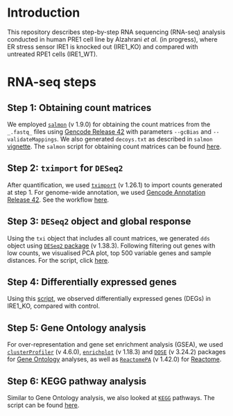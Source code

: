 # Introduction

This repository describes step-by-step RNA sequencing (RNA-seq) analysis conducted in human PRE1 cell line by Alzahrani _et al._ (in progress), where ER stress sensor IRE1 is knocked out (IRE1_KO) and compared with untreated RPE1 cells (IRE1_WT).

# RNA-seq steps
## Step 1: Obtaining count matrices

We employed [```salmon```](https://salmon.readthedocs.io/en/latest/) (v 1.9.0) for obtaining the count matrices from the ```_.fastq_``` files using [Gencode Release 42](https://www.gencodegenes.org/human/) with parameters ```--gcBias``` and ```--validateMappings```. We also generated ```decoys.txt``` as described in ```salmon``` [vignette](https://salmon.readthedocs.io/en/latest/salmon.html?highlight=decoy#preparing-transcriptome-indices-mapping-based-mode). The ```salmon``` script for obtaining count matrices can be found [here](/scripts/quantifier.sh).

## Step 2: ```tximport``` for ```DESeq2```

After quantification, we used [```tximport```](https://bioconductor.org/packages/release/bioc/html/tximport.html) (v 1.26.1) to import counts generated at step 1. For genome-wide annotation, we used [Gencode Annotation Release 42](https://www.gencodegenes.org/human/). See the workflow [here](scripts/salmon2tximport.R).

## Step 3: ```DESeq2``` object and global response

Using the ```txi``` object that includes all count matrices, we generated ```dds``` object using [```DESeq2``` package](http://master.bioconductor.org/packages/release/bioc/html/DESeq2.html) (v 1.38.3). Following filtering out genes with low counts, we visualised PCA plot, top 500 variable genes and sample distances. For the script, click [here](scripts/DESeq2overall.r).

## Step 4: Differentially expressed genes

Using this [script](scripts/DESeq2results.R), we observed differentially expressed genes (DEGs) in IRE1_KO, compared with control.

## Step 5: Gene Ontology analysis

For over-representation and gene set enrichment analysis (GSEA), we used [```clusterProfiler```](http://bioconductor.org/packages/release/bioc/html/clusterProfiler.html) (v 4.6.0), [```enrichplot```](http://bioconductor.org/packages/release/bioc/html/enrichplot.html) (v 1.18.3) and [```DOSE```](http://bioconductor.org/packages/release/bioc/html/DOSE.html) (v 3.24.2) packages for [Gene Ontology](scripts/clusterProfiler.R) analyses, as well as [```ReactomePA```](http://bioconductor.org/packages/release/bioc/html/ReactomePA.html) (v 1.42.0) for [Reactome](scripts/reactome.R).

## Step 6: KEGG pathway analysis

Similar to Gene Ontology analysis, we also looked at [```KEGG```](https://www.kegg.jp) pathways. The script can be found [here](scripts/kegg.R).
